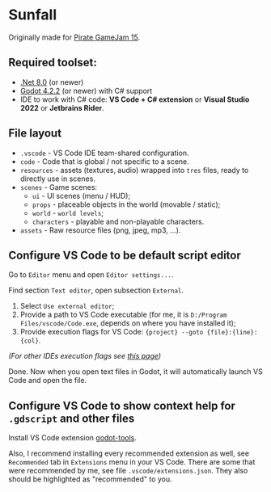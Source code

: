 # Sunfall

Originally made for [Pirate GameJam 15](https://itch.io/jam/pirate).

## Required toolset:

- [.Net 8.0](https://dotnet.microsoft.com/en-us/download) (or newer)
- [Godot 4.2.2](https://godotengine.org/download) (or newer) with C# support
- IDE to work with C# code: **VS Code + C# extension** or **Visual Studio 2022** or **Jetbrains Rider**.

## File layout

- `.vscode` - VS Code IDE team-shared configuration.
- `code` - Code that is global / not specific to a scene.
- `resources` - assets (textures, audio) wrapped into `tres` files, ready to directly use in scenes.
- `scenes` - Game scenes:
    - `ui` - UI scenes (menu / HUD);
    - `props` - placeable objects in the world (movable / static);
    - `world` - `world levels`;
    - `characters` - playable and non-playable characters.
- `assets` - Raw resource files (png, jpeg, mp3, ...).

## Configure VS Code to be default script editor

Go to `Editor` menu and open `Editor settings...`.

Find section `Text editor`, open subsection `External`.

1. Select `Use external editor`;
2. Provide a path to VS Code executable (for me, it is `D:/Program Files/vscode/Code.exe`, depends on where you have
   installed it);
3. Provide execution flags for VS Code: `{project} --goto {file}:{line}:{col}`.

_(For other IDEs execution flags
see [this page](https://docs.godotengine.org/en/stable/tutorials/editor/external_editor.html))_

Done. Now when you open text files in Godot, it will automatically launch VS Code and open the file.

## Configure VS Code to show context help for `.gdscript` and other files

Install VS Code extension [godot-tools](https://marketplace.visualstudio.com/items?itemName=geequlim.godot-tools).

Also, I recommend installing every recommended extension as well, see `Recommended` tab in `Extensions` menu in your VS
Code. There are some that were recommended by me, see file `.vscode/extensions.json`. They also should be highlighted
as "recommended" to you.
